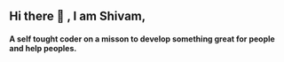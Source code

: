 ## Hi there 👋 , I am Shivam,
#### A self tought coder on a misson to develop something great for people and help peoples.


